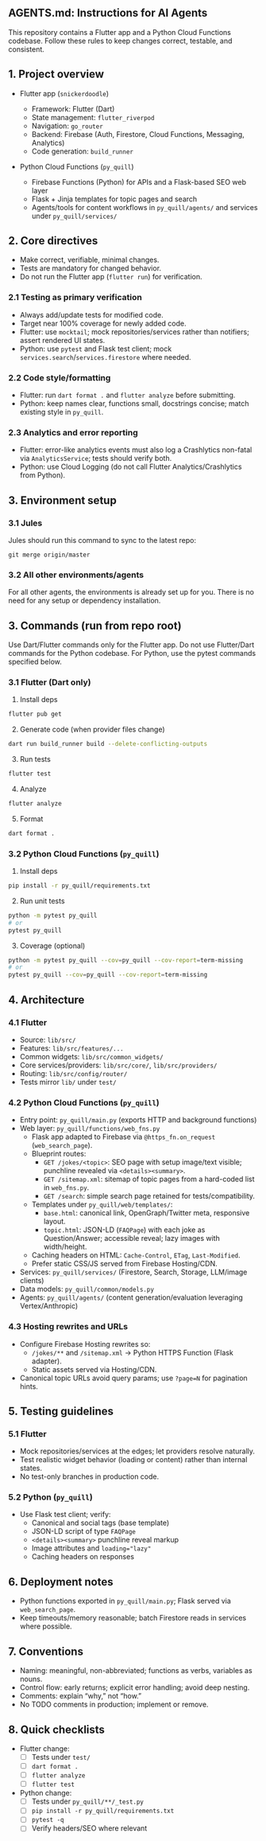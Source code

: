 ## AGENTS.md: Instructions for AI Agents

This repository contains a Flutter app and a Python Cloud Functions codebase. Follow these rules to keep changes correct, testable, and consistent.

## 1. Project overview

- Flutter app (`snickerdoodle`)
  - Framework: Flutter (Dart)
  - State management: `flutter_riverpod`
  - Navigation: `go_router`
  - Backend: Firebase (Auth, Firestore, Cloud Functions, Messaging, Analytics)
  - Code generation: `build_runner`

- Python Cloud Functions (`py_quill`)
  - Firebase Functions (Python) for APIs and a Flask-based SEO web layer
  - Flask + Jinja templates for topic pages and search
  - Agents/tools for content workflows in `py_quill/agents/` and services under `py_quill/services/`

## 2. Core directives

- Make correct, verifiable, minimal changes.
- Tests are mandatory for changed behavior.
- Do not run the Flutter app (`flutter run`) for verification.

### 2.1 Testing as primary verification

- Always add/update tests for modified code.
- Target near 100% coverage for newly added code.
- Flutter: use `mocktail`; mock repositories/services rather than notifiers; assert rendered UI states.
- Python: use `pytest` and Flask test client; mock `services.search`/`services.firestore` where needed.

### 2.2 Code style/formatting

- Flutter: run `dart format .` and `flutter analyze` before submitting.
- Python: keep names clear, functions small, docstrings concise; match existing style in `py_quill`.

### 2.3 Analytics and error reporting

- Flutter: error-like analytics events must also log a Crashlytics non-fatal via `AnalyticsService`; tests should verify both.
- Python: use Cloud Logging (do not call Flutter Analytics/Crashlytics from Python).

## 3. Environment setup

### 3.1 Jules

Jules should run this command to sync to the latest repo:

```
git merge origin/master
```

### 3.2 All other environments/agents

For all other agents, the environments is already set up for you. There is no need for any setup or dependency installation.

## 3. Commands (run from repo root)

Use Dart/Flutter commands only for the Flutter app. Do not use Flutter/Dart commands for the Python codebase. For Python, use the pytest commands specified below.

### 3.1 Flutter (Dart only)

1) Install deps
```bash
flutter pub get
```

2) Generate code (when provider files change)
```bash
dart run build_runner build --delete-conflicting-outputs
```

3) Run tests
```bash
flutter test
```

4) Analyze
```bash
flutter analyze
```

5) Format
```bash
dart format .
```

### 3.2 Python Cloud Functions (`py_quill`)

1) Install deps
```bash
pip install -r py_quill/requirements.txt
```

2) Run unit tests
```bash
python -m pytest py_quill
# or
pytest py_quill
```

3) Coverage (optional)
```bash
python -m pytest py_quill --cov=py_quill --cov-report=term-missing
# or
pytest py_quill --cov=py_quill --cov-report=term-missing
```

## 4. Architecture

### 4.1 Flutter

- Source: `lib/src/`
- Features: `lib/src/features/...`
- Common widgets: `lib/src/common_widgets/`
- Core services/providers: `lib/src/core/`, `lib/src/providers/`
- Routing: `lib/src/config/router/`
- Tests mirror `lib/` under `test/`

### 4.2 Python Cloud Functions (`py_quill`)

- Entry point: `py_quill/main.py` (exports HTTP and background functions)
- Web layer: `py_quill/functions/web_fns.py`
  - Flask app adapted to Firebase via `@https_fn.on_request` (`web_search_page`).
  - Blueprint routes:
    - `GET /jokes/<topic>`: SEO page with setup image/text visible; punchline revealed via `<details><summary>`.
    - `GET /sitemap.xml`: sitemap of topic pages from a hard-coded list in `web_fns.py`.
    - `GET /search`: simple search page retained for tests/compatibility.
  - Templates under `py_quill/web/templates/`:
    - `base.html`: canonical link, OpenGraph/Twitter meta, responsive layout.
    - `topic.html`: JSON-LD (`FAQPage`) with each joke as Question/Answer; accessible reveal; lazy images with width/height.
  - Caching headers on HTML: `Cache-Control`, `ETag`, `Last-Modified`.
  - Prefer static CSS/JS served from Firebase Hosting/CDN.
- Services: `py_quill/services/` (Firestore, Search, Storage, LLM/image clients)
- Data models: `py_quill/common/models.py`
- Agents: `py_quill/agents/` (content generation/evaluation leveraging Vertex/Anthropic)

### 4.3 Hosting rewrites and URLs

- Configure Firebase Hosting rewrites so:
  - `/jokes/**` and `/sitemap.xml` → Python HTTPS Function (Flask adapter).
  - Static assets served via Hosting/CDN.
- Canonical topic URLs avoid query params; use `?page=N` for pagination hints.

## 5. Testing guidelines

### 5.1 Flutter

- Mock repositories/services at the edges; let providers resolve naturally.
- Test realistic widget behavior (loading or content) rather than internal states.
- No test-only branches in production code.

### 5.2 Python (`py_quill`)

- Use Flask test client; verify:
  - Canonical and social tags (base template)
  - JSON-LD script of type `FAQPage`
  - `<details><summary>` punchline reveal markup
  - Image attributes and `loading="lazy"`
  - Caching headers on responses

## 6. Deployment notes

- Python functions exported in `py_quill/main.py`; Flask served via `web_search_page`.
- Keep timeouts/memory reasonable; batch Firestore reads in services where possible.

## 7. Conventions

- Naming: meaningful, non-abbreviated; functions as verbs, variables as nouns.
- Control flow: early returns; explicit error handling; avoid deep nesting.
- Comments: explain “why,” not “how.”
- No TODO comments in production; implement or remove.

## 8. Quick checklists

- Flutter change:
  - [ ] Tests under `test/`
  - [ ] `dart format .`
  - [ ] `flutter analyze`
  - [ ] `flutter test`

- Python change:
  - [ ] Tests under `py_quill/**/_test.py`
  - [ ] `pip install -r py_quill/requirements.txt`
  - [ ] `pytest -q`
  - [ ] Verify headers/SEO where relevant
